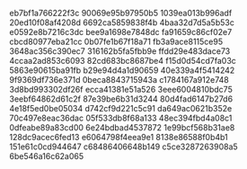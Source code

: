 eb7bf1a766222f3c
90069e95b97950b5
1039ea013b996adf
20ed10f08af4208d
6692ca5859838f4b
4baa32d7d5a5b53c
e0592e8b7216c3dc
bee9a1698e7848dc
fa91659c86cf02e7
cbcd80977eba21cc
0b07fe1b67f18a71
fb3a9ace8115ce95
3648ac356c390ec7
316162b5fa5fbb9e
ffdd29e483dace73
4ccaa2ad853c6093
82cd683bc8687be4
f15d0d54cd7fa03c
5863e90615ba91fb
b29e94d4a1d90659
40e339a4f5414242
9f9369df736e371d
0beca8843715943a
c1784167a912e748
3d8bd993302df26f
ecca41381e51a526
3eee6004810bdc75
3eebf64862d61c2f
87e39be6b31d3244
80d4fad6147b27d6
4e18f5ed0be05034
d742cf9d221c5c91
da649ac0621b352e
70c497e8eac36dac
05f533db8f68a133
48ec394fbd4a08c1
0dfeabe89a83cd00
6e24bdbad4537872
1e99bcf568b31ae8
128dc9acec6fed13
e6064798f4eea9e1
8138e86588f0b4b1
151e61c0cd944647
c68486406648b149
c5ce3287263908a5
6be546a16c62a065
